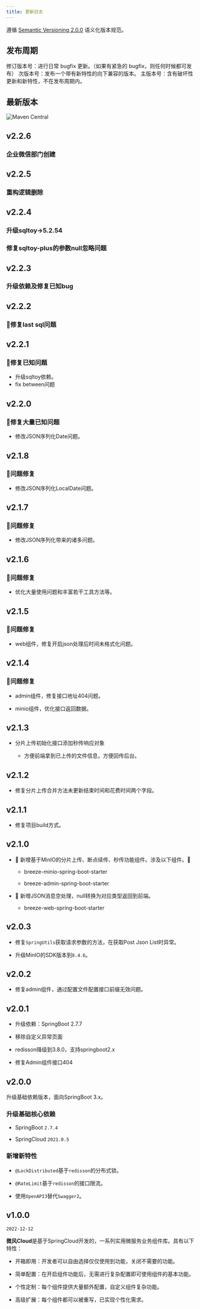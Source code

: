 ```yaml
---
title: 更新日志
---
```


遵循 [Semantic Versioning 2.0.0](https://semver.org/lang/zh-CN/) 语义化版本规范。

## 发布周期

修订版本号：进行日常 bugfix 更新。（如果有紧急的 bugfix，则任何时候都可发布）
次版本号：发布一个带有新特性的向下兼容的版本。
主版本号：含有破坏性更新和新特性，不在发布周期内。

## 最新版本

![Maven Central](https://img.shields.io/maven-central/v/cn.fanzy.breeze/breeze-spring-cloud?style=for-the-badge.png)
## v2.2.6
### 企业微信部门创建
## v2.2.5
### 重构逻辑删除

## v2.2.4
### 升级sqltoy->5.2.54
### 修复sqltoy-plus的参数null忽略问题

## v2.2.3
### 升级依赖及修复已知bug

## v2.2.2
### 🐛修复last sql问题

## v2.2.1
### 🐛修复已知问题

* 升级sqltoy依赖。
* fix between问题

## v2.2.0
### 🐛修复大量已知问题

* 修改JSON序列化Date问题。


## v2.1.8
### 🐛问题修复

* 修改JSON序列化LocalDate问题。

## v2.1.7
### 🐛问题修复

* 修改JSON序列化带来的诸多问题。

## v2.1.6

### 🐛问题修复

* 优化大量使用问题和丰富若干工具方法等。

## v2.1.5

### 🐛问题修复

* web组件，修复开启json处理后时间未格式化问题。



## v2.1.4

### 🐛问题修复

* admin组件，修复接口地址404问题。

* minio组件，优化接口返回数据。

## v2.1.3

* 分片上传初始化接口添加秒传响应对象
  
  * 方便前端拿到已上传的文件信息，方便回传后台。

## v2.1.2

- 修复分片上传合并方法未更新结束时间和花费时间两个字段。

## v2.1.1

* 修复项目build方式。

## v2.1.0

* 🎉 新增基于MinIO的分片上传、断点续传、秒传功能组件。涉及以下组件。🐶
  
  * breeze-minio-spring-boot-starter
  
  * breeze-admin-spring-boot-starter

* 🎉 新增JSON消息空处理，null转换为对应类型返回到前端。
  
  * breeze-web-spring-boot-starter

## v2.0.3

* 修复`SpringUtils`获取请求参数的方法，在获取Post Json List时异常。

* 升级MinIO的SDK版本到`8.4.6`。

## v2.0.2

- 修复admin组件，通过配置文件配置接口前缀无效问题。

## v2.0.1

* 升级依赖：SpringBoot 2.7.7

* 移除自定义异常页面

* redisson降级到3.8.0，支持springboot2.x

* 修复Admin组件接口404

## v2.0.0

升级基础依赖版本，面向SpringBoot 3.x。

### 升级基础核心依赖

* SpringBoot `2.7.4`

* SpringCloud `2021.0.5`

### 新增新特性

* `@LockDistributed`基于`redisson`的分布式锁。

* `@RateLimit`基于`redisson`的接口限流。

* 使用`OpenAPI3`替代`Swagger2`。

## v1.0.0

`2022-12-12`

**微风Cloud**是基于SpringCloud开发的，一系列实用微服务业务组件库。具有以下特性：

* 开箱即用：开发者可以自由选择仅仅使用到功能，关闭不需要的功能。

* 简单配置：在开启组件功能后，无需进行复杂配置即可使用组件的基本功能。

* 个性定制：每个组件提供大量额外配置，自定义组件复杂功能。

* 高级扩展：每个组件都可以被重写，已实现个性化需求。
